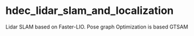 # hdec_lidar_slam_and_localization
Lidar SLAM based on Faster-LIO.
Pose graph Optimization is based GTSAM
